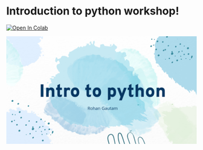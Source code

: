 # Introduction to python workshop!

[![Open In Colab](https://colab.research.google.com/assets/colab-badge.svg)](https://colab.research.google.com/github/RohanGautam/intro-to-python-workshop/blob/master/notebooks/python_workshop.ipynb)

![](assets/intro-to-python.png)
